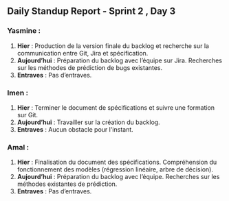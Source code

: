 ## Daily Standup Report - Sprint 2 , Day 3

### Yasmine :

1. **Hier** : Production de la version finale du backlog et recherche sur la communication entre Git, Jira et spécification.
2. **Aujourd’hui** : Préparation du backlog avec l’équipe sur Jira. Recherches sur les méthodes de prédiction de bugs existantes.
3. **Entraves** : Pas d’entraves.

### Imen :

1. **Hier** : Terminer le document de spécifications et suivre une formation sur Git.
2. **Aujourd’hui** : Travailler sur la création du backlog.
3. **Entraves** : Aucun obstacle pour l'instant.

### Amal :

1. **Hier** : Finalisation du document des spécifications. Compréhension du fonctionnement des modèles (régression linéaire, arbre de décision).
2. **Aujourd’hui** : Préparation du backlog avec l’équipe. Recherches sur les méthodes existantes de prédiction.
3. **Entraves** : Pas d’entraves.
